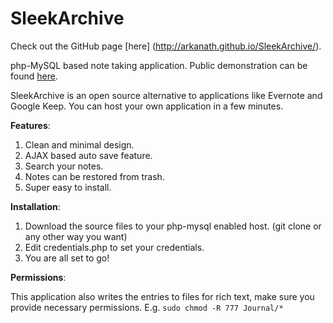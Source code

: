 SleekArchive
============

Check out the GitHub page [here] (http://arkanath.github.io/SleekArchive/).

php-MySQL based note taking application. Public demonstration can be found [here](http://guesswho15.net/SleekArchive/).

SleekArchive is an open source alternative to applications like Evernote and Google Keep. You can host your own application in a few minutes.

**Features**:

1. Clean and minimal design.
2. AJAX based auto save feature.
3. Search your notes.
4. Notes can be restored from trash.
5. Super easy to install.

**Installation**:

1. Download the source files to your php-mysql enabled host. (git clone or any other way you want)
2. Edit credentials.php to set your credentials.
3. You are all set to go!

**Permissions**:

This application also writes the entries to files for rich text, make sure you provide necessary permissions. E.g. `sudo chmod -R 777 Journal/*`

